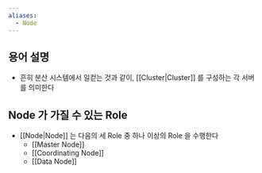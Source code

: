 ```yaml
---
aliases:
  - Node
---
```

## 용어 설명

- 흔히 분산 시스템에서 일컫는 것과 같이, [[Cluster|Cluster]] 를 구성하는 각 서버를 의미한다

## Node 가 가질 수 있는 Role

- [[Node|Node]] 는 다음의 세 Role 중 하나 이상의 Role 을 수행한다
	- [[Master Node]]
	- [[Coordinating Node]]
	- [[Data Node]]